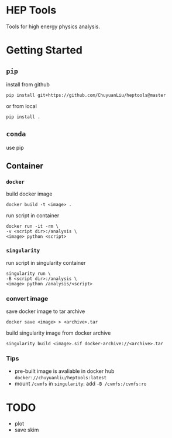 # HEP Tools
Tools for high energy physics analysis.

# Getting Started
## `pip`
install from github

    pip install git+https://github.com/ChuyuanLiu/heptools@master
or from local

    pip install .
## `conda`
use pip
## Container
### `docker`
build docker image

    docker build -t <image> .
run script in container

    docker run -it -rm \
    -v <script dir>:/analysis \
    <image> python <script>

### `singularity`
run script in singularity container

    singularity run \
    -B <script dir>:/analysis \
    <image> python /analysis/<script>

### convert image
save docker image to tar archive

    docker save <image> > <archive>.tar
build singularity image from docker archive

    singularity build <image>.sif docker-archive://<archive>.tar

### Tips
- pre-built image is avaliable in docker hub `docker://chuyuanliu/heptools:latest`
- mount `/cvmfs` in `singularity`: add `-B /cvmfs:/cvmfs:ro`

# TODO
- plot
- save skim